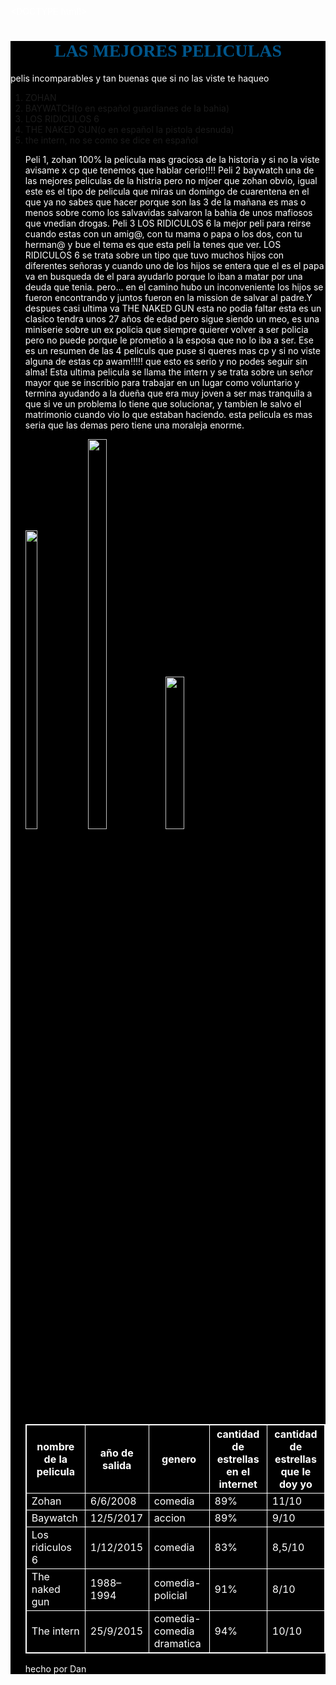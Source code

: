 <DOCTYPE html!>
<html>
<head>
<div>
<title>LAS MEJORES PELICULAS</title>
</head>
<body>
<h1> LAS MEJORES PELICULAS</h1>
<p> pelis incomparables y tan buenas que si no las viste te haqueo</P>
<ol>
<li>ZOHAN</li>
<li>BAYWATCH(o en español guardianes de la bahia)</li>
<li>LOS RIDICULOS 6</li>
<li>THE NAKED GUN(o en español la pistola desnuda)</li>
<li> the intern, no se como se dice en español</li>
<p> Peli 1, zohan 100% la pelicula mas graciosa de la historia y si no la viste avisame x cp que tenemos que hablar cerio!!!! Peli 2 baywatch una de las mejores peliculas de 
la histria pero no mjoer que zohan obvio, igual este es el tipo de pelicula que miras un domingo de cuarentena en el que ya no sabes que hacer porque son las 3 de la mañana 
es mas o menos sobre como los salvavidas salvaron la bahia de unos mafiosos que vnedian drogas. Peli 3 LOS RIDICULOS 6 la mejor peli para reirse cuando estas con un amig@,
con tu mama o papa o los dos, con tu herman@ y bue el tema es que esta peli la tenes que ver. LOS RIDICULOS 6 se trata sobre un tipo que tuvo muchos hijos con diferentes señoras
y cuando uno de los hijos se entera que el es el papa va en busqueda de el para ayudarlo porque lo iban a matar por una deuda que tenia. pero... en el camino hubo un inconveniente
los hijos se fueron encontrando y juntos fueron en la mission de salvar al padre.Y despues casi ultima va THE NAKED GUN esta no podia faltar esta es un clasico tendra unos 27 años de edad 
pero sigue siendo un meo, es una miniserie sobre un ex policia que siempre quierer volver a ser policia pero no puede porque le prometio a la esposa que no lo iba a ser. Ese 
es un resumen de las 4 peliculs que puse si queres mas cp y si no viste alguna de estas cp awam!!!!! que esto es serio y no podes seguir sin alma! Esta ultima pelicula se 
llama the intern y se trata sobre  un señor mayor que se inscribio para trabajar en un lugar como voluntario y termina ayudando a la dueña que era muy joven a ser mas tranquila
a que si ve un problema lo tiene que solucionar, y tambien le salvo el matrimonio cuando vio lo que estaban haciendo. esta pelicula es mas seria que las demas pero tiene una moraleja enorme. </p>
<img height="35%" width= "20%"src=https://pics.filmaffinity.com/Zohan_Licencia_para_peinar-268092382-large.jpg>
<img height="40%" width= "25%" src=https://es.web.img3.acsta.net/pictures/17/04/26/13/44/288916.jpg>
<imgheight="30%"width="40%"src=https://lh3.googleusercontent.com/proxy/BDNz2Y2fuhwjKPI0hHX3aPPtvUSYsNOOboNiQNRuxek2DujVShiBfCEnO_QVq8MoGq2rnOAy1dmdEUATLMqTmZXmmPZR90P>
<img height "40%" width= "25%" src= https://pics.filmaffinity.com/Ag_rralo_como_puedas-194094300-large.jpg>
<table>
<tr>
<th> nombre de la pelicula</th>
<th> año de salida</th>
<th> genero</th>
<th>cantidad de estrellas en el internet</th>
<th>cantidad de estrellas que le doy yo</th>
</tr>
<tr>
<td> Zohan</td>
<td> 6/6/2008 </td>
<td> comedia</td>
<td> 89% </td>
<td> 11/10 </td>
</tr>
<tr>
<td> Baywatch</td>
<td> 12/5/2017</td>
<td> accion</td>
<td> 89%</td>
<td> 9/10 </td>
</tr>
<tr>
<td>Los ridiculos 6</td>
<td>1/12/2015</td>
<td> comedia</td>
<td> 83% </td>
<td> 8,5/10 </td>
</tr>
<tr>
<td> The naked gun</td>
<td> 1988–1994</td>
<td> comedia-policial</td>
<td> 91%</td>
<td> 8/10</td>
</tr>
<tr>
<td> The intern</td>
<td>25/9/2015</td>
<td> comedia-comedia dramatica</td>
<td>94% </td>
<td> 10/10 </td>
</tr>
</table>
<p> hecho por Dan</p>
<style>
Table,td,th{
color: white;
background-color: black;
border:1px solid white;
border-collapse: collapse; 
}
</style>
<style>
h1{
color:#00568c;
background-color: black ;
font-family: arial round;
font-weight: bold;
text-align: center
}
</style>
<style>
p{
Text-align: center
Font-weight; semilight;
}
</style>
<style>
div{
background-color: black;
}
</style>
<style>
p{
color: white;
}
</style>
</div>
</body>
</html>
